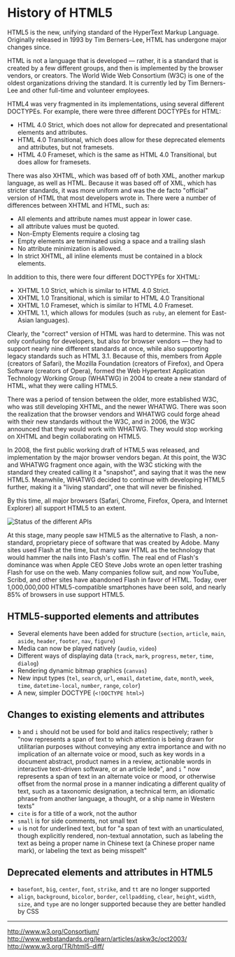 # History of HTML5

HTML5 is the new, unifying standard of the HyperText Markup Language. Originally released in 1993 by Tim Berners-Lee, HTML has undergone major changes since.

HTML is not a language that is developed — rather, it is a standard that is created by a few different groups, and then is implemented by the browser vendors, or creators. The World Wide Web Consortium (W3C) is one of the oldest organizations driving the standard. It is currently led by Tim Berners-Lee and other full-time and volunteer employees.

HTML4 was very fragmented in its implementations, using several different DOCTYPEs. For example, there were three different DOCTYPEs for HTML:

* HTML 4.0 Strict, which does not allow for deprecated and presentational elements and attributes.
* HTML 4.0 Transitional, which does allow for these deprecated elements and attributes, but not framesets.
* HTML 4.0 Frameset, which is the same as HTML 4.0 Transitional, but does allow for framesets.

There was also XHTML, which was based off of both XML, another markup language, as well as HTML. Because it was based off of XML, which has stricter standards, it was more uniform and was the de facto "official" version of HTML that most developers wrote in. There were a number of differences between XHTML and HTML, such as:

* All elements and attribute names must appear in lower case.
* all attribute values must be quoted.
* Non-Empty Elements require a closing tag
* Empty elements are terminated using a space and a trailing slash
* No attribute minimization is allowed.
* In strict XHTML, all inline elements must be contained in a block elements.

In addition to this, there were four different DOCTYPEs for XHTML:

* XHTML 1.0 Strict, which is similar to HTML 4.0 Strict.
* XHTML 1.0 Transitional, which is similar to HTML 4.0 Transitional
* XHTML 1.0 Frameset, which is similar to HTML 4.0 Frameset.
* XHTML 1.1, which allows for modules (such as `ruby`, an element for East-Asian languages).

Clearly, the "correct" version of HTML was hard to determine. This was not only confusing for developers, but also for browser vendors — they had to support nearly nine different standards at once, while also supporting legacy standards such as HTML 3.1. Because of this, members from Apple (creators of Safari), the Mozilla Foundation (creators of Firefox), and Opera Software (creators of Opera), formed the Web Hypertext Application Technology Working Group (WHATWG) in 2004 to create a new standard of HTML, what they were calling HTML5.

There was a period of tension between the older, more established W3C, who was still developing XHTML, and the newer WHATWG. There was soon the realization that the browser vendors and WHATWG could forge ahead with their new standards without the W3C, and in 2006, the W3C announced that they would work with WHATWG. They would stop working on XHTML and begin collaborating on HTML5.

In 2008, the first public working draft of HTML5 was released, and implementation by the major browser vendors began. At this point, the W3C and WHATWG fragment once again, with the W3C sticking with the standard they created calling it a "snapshot", and saying that it was the new HTML5. Meanwhile, WHATWG decided to continue with developing HTML5 further, making it a "living standard", one that will never be finished.

By this time, all major browsers (Safari, Chrome, Firefox, Opera, and Internet Explorer) all support HTML5 to an extent.

![Status of the different APIs](http://upload.wikimedia.org/wikipedia/commons/thumb/f/f7/HTML5-APIs-and-related-technologies-by-Sergey-Mavrody.png/800px-HTML5-APIs-and-related-technologies-by-Sergey-Mavrody.png)

At this stage, many people saw HTML5 as the alternative to Flash, a non-standard, proprietary piece of software that was created by Adobe. Many sites used Flash at the time, but many saw HTML as the technology that would hammer the nails into Flash's coffin. The real end of Flash's dominance was when Apple CEO Steve Jobs wrote an open letter trashing Flash for use on the web. Many companies follow suit, and now YouTube, Scribd, and other sites have abandoned Flash in favor of HTML. Today, over 1,000,000,000 HTML5-compatible smartphones have been sold, and nearly 85% of browsers in use support HTML5.

## HTML5-supported elements and attributes

* Several elements have been added for structure (`section`, `article`, `main`, `aside`, `header`, `footer`, `nav`, `figure`)
* Media can now be played natively (`audio`, `video`)
* Different ways of displaying data (`track`, `mark`, `progress`, `meter`, `time`, `dialog`)
* Rendering dynamic bitmap graphics (`canvas`)
* New input types (`tel`, `search`, `url`, `email`, `datetime`, `date`, `month`, `week`, `time`, `datetime-local`, `number`, `range`, `color`)
* A new, simpler DOCTYPE (`<!DOCTYPE html>`)

## Changes to existing elements and attributes

* `b` and `i` should not be used for bold and italics respectively; rather `b` "now represents a span of text to which attention is being drawn for utilitarian purposes without conveying any extra importance and with no implication of an alternate voice or mood, such as key words in a document abstract, product names in a review, actionable words in interactive text-driven software, or an article lede", and `i` " now represents a span of text in an alternate voice or mood, or otherwise offset from the normal prose in a manner indicating a different quality of text, such as a taxonomic designation, a technical term, an idiomatic phrase from another language, a thought, or a ship name in Western texts"
* `cite` is for a title of a work, not the author
* `small` is for side comments, not small text
* `u` is not for underlined text, but for "a span of text with an unarticulated, though explicitly rendered, non-textual annotation, such as labeling the text as being a proper name in Chinese text (a Chinese proper name mark), or labeling the text as being misspelt"

## Deprecated elements and attributes in HTML5

* `basefont`, `big`, `center`, `font`, `strike`, and `tt` are no longer supported
* `align`, `background`, `bicolor`, `border`, `cellpadding`, `clear`, `height`, `width`, `size`, and `type` are no longer supported because they are better handled by CSS

---

http://www.w3.org/Consortium/
http://www.webstandards.org/learn/articles/askw3c/oct2003/
http://www.w3.org/TR/html5-diff/